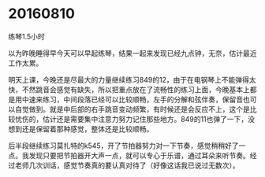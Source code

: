 # 20160810

练琴1.5小时

以为昨晚睡得早今天可以早起练琴，结果一起来发现已经九点钟，无奈，估计最近工作太累。

明天上课，今晚还是尽最大的力量继续练习849的12，由于在电钢琴上不能弹得太快，不然跳音会感觉有缺失，所以把重点放在了流畅性的练习上面，今晚基本上都是用中速来练习，中间段落已经可以比较顺畅，左手的分解和弦伴奏，保留音也可以自觉做到。就是中后部的右手跳音变动频繁，有时候还是会反应不上，这个是比较忧伤的，估计还是需要集中注意力努力记住那些地方。849的11也弹了一下，没想到还是保留着那种感觉，整体还是比较顺畅。

后半段继续练习莫扎特的k545，开了节拍器努力对一下节奏，感觉稍稍好了一点。我发现只要把节拍器开大声一点，就可以专心于乐谱，通过耳朵来听节奏。经过老师几次训话，感觉节奏真的要认真对待了（好像这话我已说过无数次）。
